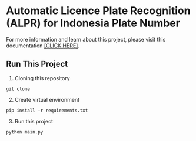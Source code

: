 # **Automatic Licence Plate Recognition (ALPR) for Indonesia Plate Number**

For more information and learn about this project, please visit this documentation [[CLICK HERE]](https://github.com/iqbalpurba26/Indonesia-ALPR-Using-YOLOv8/blob/main/ABOUT%20PROJECT.md).

## Run This Project
1. Cloning this repository
``` 
git clone  
```

2. Create virtual environment
```
pip install -r requirements.txt
```

3. Run this project
```
python main.py
```
